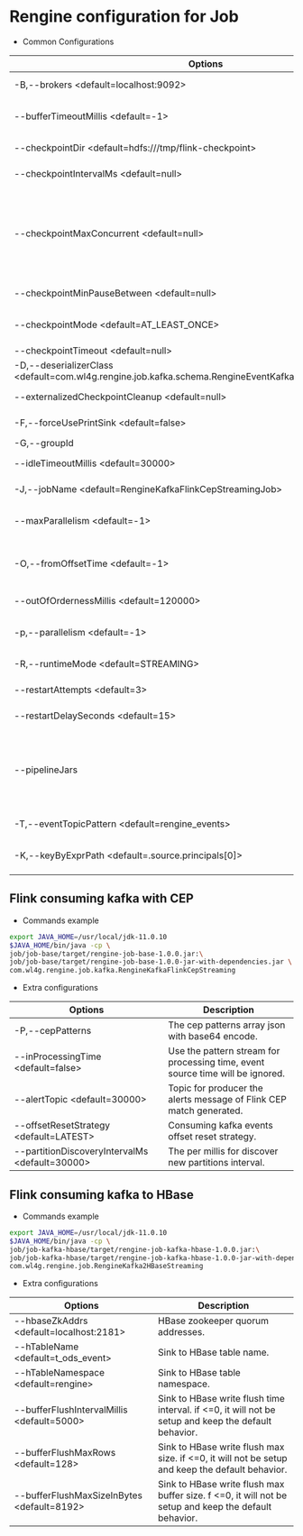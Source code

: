 # Rengine configuration for Job

- Common Configurations

| Options | Description |
| - | - |
| -B,--brokers <default=localhost:9092>                                                           | Connect MQ brokers addresses. default is local kafka brokers
|    --bufferTimeoutMillis <default=-1>                                                           | Parallelism for this operator, if <=0, it will not be setup and keep the default behavior.
|    --checkpointDir <default=hdfs:///tmp/flink-checkpoint>                                       | Checkpoint execution interval millis, only valid when checkpointMode is sets.
|    --checkpointIntervalMs <default=null>                                                        | Checkpoint execution interval millis, only valid when heckpointMode is sets.
|    --checkpointMaxConcurrent <default=null>                                                     | Sets the maximum number of checkpoint attempts that may be in progress at the same time. If this value is n, then no checkpoints will be triggered while n checkpoint attempts are currently in flight. For the next checkpoint to be triggered, one checkpoint attempt would need to finish or expire.
|    --checkpointMinPauseBetween <default=null>                                                   | The minimum time interval between two checkpoints.
|    --checkpointMode <default=AT_LEAST_ONCE>                                                     | Sets the checkpoint mode, the default is null means not enabled. options: [EXACTLY_ONCE, AT_LEAST_ONCE]
|    --checkpointTimeout <default=null>                                                           | Checkpoint timeout millis.
| -D,--deserializerClass <default=com.wl4g.rengine.job.kafka.schema.RengineEventKafkaDeserializationSchema>   | Deserializer class for Flink-streaming to consuming from MQ.
|    --externalizedCheckpointCleanup <default=null>                                               | The program is closed, an extra checkpoint is triggered.
| -F,--forceUsePrintSink <default=false>                                                          | Force override set to stdout print sink function.
| -G,--groupId <required>                                                                         | Flink source consumer group id.
|    --idleTimeoutMillis <default=30000>                                                          | The timeout millis for the idleness detection.
| -J,--jobName <default=RengineKafkaFlinkCepStreamingJob>                                         | Flink connect MQ source streaming job name.
|    --maxParallelism <default=-1>                                                                | The maximum parallelism for operator. if <=0, it will not be setup and keep the default behavior.
| -O,--fromOffsetTime <default=-1>                                                                | Start consumption from the first record with a timestamp greater than or equal to a certain timestamp. if <=0, it will not be setup and keep the default behavior.
|    --outOfOrdernessMillis <default=120000>                                                      | The maximum millis out-of-orderness watermark generator assumes.
| -p,--parallelism <default=-1>                                                                   | The parallelism for operator. if <=0, it will not be setup and keep the default behavior.
| -R,--runtimeMode <default=STREAMING>                                                            | Set the job execution mode. default is: STREAMING
|    --restartAttempts <default=3>                                                                | Set the maximum number of failed restart attempts. default is: 3
|    --restartDelaySeconds <default=15>                                                           | Set the maximum number of failed interval between each restart. default is: 15
|    --pipelineJars                                                                               | A semicolon-separated list of the jars to package with the job jars to be sent to the cluster. These have to be valid paths. see:https://nightlies.apache.org/flink/flink-docs-release-1.14/docs/deployment/config/#pipeline-jars
| -T,--eventTopicPattern <default=rengine_events>                                                 | Topic pattern for consuming events from MQ.
| -K,--keyByExprPath <default=.source.principals[0]>                                            | The jq expression to extract the grouping key, it extraction from the rengine event object.

## Flink consuming kafka with CEP

- Commands example

```bash
export JAVA_HOME=/usr/local/jdk-11.0.10
$JAVA_HOME/bin/java -cp \
job/job-base/target/rengine-job-base-1.0.0.jar:\
job/job-base/target/rengine-job-base-1.0.0-jar-with-dependencies.jar \
com.wl4g.rengine.job.kafka.RengineKafkaFlinkCepStreaming
```

- Extra configurations

| Options | Description |
| - | - |
| -P,--cepPatterns <required>                                                                     | The cep patterns array json with base64 encode.
|    --inProcessingTime <default=false>                                                           | Use the pattern stream for processing time, event source time will be ignored.
|    --alertTopic <default=30000>                                                                 | Topic for producer the alerts message of Flink CEP match generated.
|    --offsetResetStrategy <default=LATEST>                                                       | Consuming kafka events offset reset strategy.
|    --partitionDiscoveryIntervalMs <default=30000>                                               | The per millis for discover new partitions interval.

## Flink consuming kafka to HBase

- Commands example

```bash
export JAVA_HOME=/usr/local/jdk-11.0.10
$JAVA_HOME/bin/java -cp \
job/job-kafka-hbase/target/rengine-job-kafka-hbase-1.0.0.jar:\
job/job-kafka-hbase/target/rengine-job-kafka-hbase-1.0.0-jar-with-dependencies.jar \
com.wl4g.rengine.job.RengineKafka2HBaseStreaming
```

- Extra configurations

| Options | Description |
| - | - |
|    --hbaseZkAddrs <default=localhost:2181>                                                      | HBase zookeeper quorum addresses.
|    --hTableName <default=t_ods_event>                                                           | Sink to HBase table name.
|    --hTableNamespace <default=rengine>                                                          | Sink to HBase table namespace.
|    --bufferFlushIntervalMillis <default=5000>                                                   | Sink to HBase write flush time interval. if <=0, it will not be setup and keep the default behavior.
|    --bufferFlushMaxRows <default=128>                                                           | Sink to HBase write flush max size. if <=0, it will not be setup and keep the default behavior.
|    --bufferFlushMaxSizeInBytes <default=8192>                                                   | Sink to HBase write flush max buffer size. f <=0, it will not be setup and keep the default behavior.

